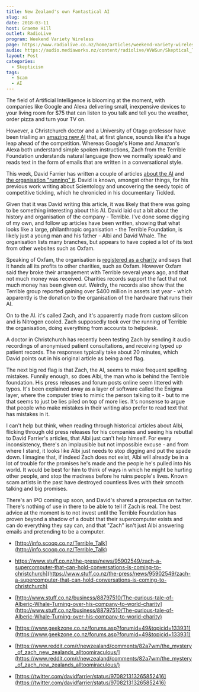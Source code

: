 ```yaml
---
title: New Zealand's own Fantastical AI
slug: ai
date: 2018-03-11
host: Graeme Hill
outlet: RadioLive
program: Weekend Variety Wireless
page: https://www.radiolive.co.nz/home/articles/weekend-variety-wireless/2018/03/skeptical-thoughts--artificial-intelligence.html
audio: https://audio.mediaworks.nz/content/radiolive/WVWSun/Skeptical_Thoughts_11_03_18.mp3
layout: Post
categories:
  - Skepticism
tags:
  - Scam
  - AI
---
```


The field of Artificial Intelligence is blooming at the moment, with companies like Google and Alexa delivering small, inexpensive devices to your living room for $75 that can listen to you talk and tell you the weather, order pizza and turn your TV on.

<!-- more -->

However, a Christchurch doctor and a University of Otago professor have been trialling an [amazing new AI](https://www.stuff.co.nz/national/102062565/hunting-the-whale-a-supercomputer-inventors-dubious-trail) that, at first glance, sounds like it's a huge leap ahead of the competition. Whereas Google's Home and Amazon's Alexa both understand simple spoken instructions, Zach from the Terrible Foundation understands natural language (how we normally speak) and reads text in the form of emails that are written in a conversational style.

This week, David Farrier has written a couple of articles [about the AI](https://thespinoff.co.nz/the-best-of/06-03-2018/the-mystery-of-zach-new-zealands-all-too-miraculous-medical-ai/) and [the organisation "running" it](https://thespinoff.co.nz/the-best-of/09-03-2018/the-mystery-of-zach-the-miracle-ai-continued-it-all-just-gets-terribler/). David is known, amongst other things, for his previous work writing about Scientology and uncovering the seedy topic of competitive tickling, which he chronicled in his documentary Tickled.

Given that it was David writing this article, it was likely that there was going to be something interesting about this AI. David laid out a bit about the history and organisation of the company - Terrible. I've done some digging of my own, and follow up articles have been written, showing that what looks like a large, philanthropic organisation - the Terrible Foundation, is likely just a young man and his father - Albi and David Whale. The organisation lists many branches, but appears to have copied a lot of its text from other websites such as Oxfam.

Speaking of Oxfam, the organisation is [registered as a charity](http://www.stuff.co.nz/business/88797510/The-curious-tale-of-Alberic-Whale-Turning-over-his-company-to-world-charity) and says that it hands all its profits to other charities, such as Oxfam. However Oxfam said they broke their arrangement with Terrible several years ago, and that not much money was received. Charities records support the fact that not much money has been given out. Weirdly, the records also show that the Terrible group reported gaining over $400 million in assets last year - which apparently is the donation to the organisation of the hardware that runs their AI.

On to the AI. it's called Zach, and it's apparently made from custom silicon and is Nitrogen cooled. Zach supposedly took over the running of Terrible the organisation, doing everything from accounts to helpdesk.

A doctor in Christchurch has recently been testing Zach by sending it audio recordings of anonymised patient consultations, and receiving typed up patient records. The responses typically take about 20 minutes, which David points out in his original article as being a red flag.

The next big red flag is that Zach, the AI, seems to make frequent spelling mistakes. Funnily enough, so does Albi, the man who is behind the Terrible foundation. His press releases and forum posts online seem littered with typos. It's been explained away as a layer of software called the Enigma layer, where the computer tries to mimic the person talking to it - but to me that seems to just be lies piled on top of more lies. It's nonsense to argue that people who make mistakes in their writing also prefer to read text that has mistakes in it.

I can't help but think, when reading through historical articles about Albi, flicking through old press releases for his companies and seeing his rebuttal to David Farrier's articles, that Albi just can't help himself. For every inconsistency, there's an implausible but not impossible excuse - and from where I stand, it looks like Albi just needs to stop digging and put the spade down. I imagine that, if indeed Zach does not exist, Albi will already be in a lot of trouble for the promises he's made and the people he's pulled into his world. It would be best for him to think of ways in which he might be hurting other people, and stop the madness before he ruins people's lives. Known scam artists in the past have destroyed countless lives with their smooth talking and big promises.

There's an IPO coming up soon, and David's shared a prospectus on twitter. There's nothing of use in there to be able to tell if Zach is real. The best advice at the moment is to not invest until the Terrible Foundation has proven beyond a shadow of a doubt that their supercomputer exists and can do everything they say can, and that "Zach" isn't just Albi answering emails and pretending to be a computer.

- [http://info.scoop.co.nz/Terrible_Talk](http://info.scoop.co.nz/Terrible_Talk)

- https://www.stuff.co.nz/the-press/news/95902549/zach-a-supercomputer-that-can-hold-conversations-is-coming-to-christchurch](https://www.stuff.co.nz/the-press/news/95902549/zach-a-supercomputer-that-can-hold-conversations-is-coming-to-christchurch)
- [http://www.stuff.co.nz/business/88797510/The-curious-tale-of-Alberic-Whale-Turning-over-his-company-to-world-charity](http://www.stuff.co.nz/business/88797510/The-curious-tale-of-Alberic-Whale-Turning-over-his-company-to-world-charity)
- [https://www.geekzone.co.nz/forums.asp?forumid=49&topicid=133931](https://www.geekzone.co.nz/forums.asp?forumid=49&topicid=133931)
- [https://www.reddit.com/r/newzealand/comments/82a7wm/the_mystery_of_zach_new_zealands_alltoomiraculous/](https://www.reddit.com/r/newzealand/comments/82a7wm/the_mystery_of_zach_new_zealands_alltoomiraculous/)
- [https://twitter.com/davidfarrier/status/970821313265852416](https://twitter.com/davidfarrier/status/970821313265852416)
